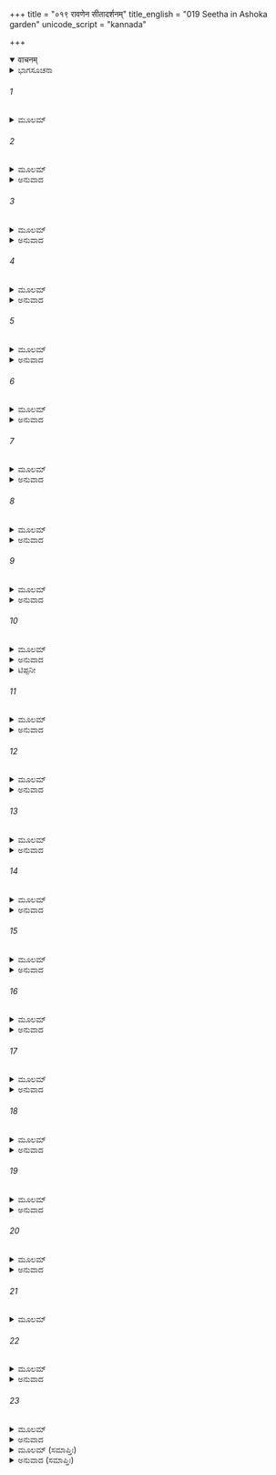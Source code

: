 +++
title = "०१९ रावणेन सीतादर्शनम्"
title_english = "019 Seetha in Ashoka garden"
unicode_script = "kannada"

+++
<details open><summary>वाचनम्</summary>

<div class="audioEmbed"  caption="श्रीराम-हरिसीताराममूर्ति-घनपाठिभ्यां वचनम्" src="https://archive.org/download/Ramayana-recitation-Sriram-harisItArAmamUrti-Ghanapaati-v2/Kanda_5/Kanda_5_SK-019-Seetha_in_Ashoka_garden.mp3"></div>
</details>



<details><summary>ಭಾಗಸೂಚನಾ</summary>

ರಾವಣನನ್ನು ನೋಡಿ ದುಃಖ, ಭಯ ಮತ್ತು ಚಿಂತೆಗಳಲ್ಲಿ ಮಗ್ನಳಾದ ಸೀತಾದೇವಿಯ ಸ್ವರೂಪವರ್ಣನೆ
</details>

###### 1


<details><summary>ಮೂಲಮ್</summary>

ತಸ್ಮಿನ್ನೇವ ತತಃ ಕಾಲೇ ರಾಜಪುತ್ರೀ ತ್ವನಿಂದಿತಾ ।  
ರೂಪಯೌವನಸಂಪನ್ನಂ ಭೂಷಣೋತ್ತಮಭೂಷಿತಮ್ ॥
</details>

###### 2


<details><summary>ಮೂಲಮ್</summary>

ತತೋ ದೃಷ್ಟ್ವೈವ ವೈದೇಹೀ ರಾವಣಂ ರಾಕ್ಷಸಾಧಿಪಮ್ ।  
ಪ್ರಾವೇಪತ ವರಾರೋಹಾ ಪ್ರವಾತೇ ಕದಲೀ ಯಥಾ ॥
</details>

<details><summary>ಅನುವಾದ</summary>

ರೂಪ-ಯೌವನ ಸಂಪನ್ನನೂ, ಉತ್ತಮವಾದ ಆಭರಣಗಳನ್ನು ಧರಿಸಿದವನೂ ಆದ ರಾಕ್ಷಸಾಧಿಪತಿಯಾದ ರಾವಣನು ಬಂದ ಮರುಕ್ಷಣವೇ, ಸೌಶೀಲ್ಯವತಿಯೂ, ಸೌಂದರ್ಯರಾಶಿಯೂ ಆದ ಜನಕಸುತೆಯಾದ ವೈದೇಹಿಯು ಆತನನ್ನು ನೋಡಿ ಬಿರುಗಾಳಿಗೆ ಸಿಕ್ಕಿದ ಬಾಳೆಮರದಂತೆ ನಡುಗತೊಡಗಿದಳು.॥1-2॥
</details>

###### 3


<details><summary>ಮೂಲಮ್</summary>

ಆಚ್ಛಾದ್ಯೋದರಮೂರುಭ್ಯಾಂ ಬಾಹುಭ್ಯಾಂ ಚ ಪಯೋಧರೌ ।  
ಉಪವಿಷ್ಟಾ ವಿಶಾಲಾಕ್ಷೀ ರುದಂತೀ ವರವರ್ಣಿನೀ ॥
</details>

<details><summary>ಅನುವಾದ</summary>

ವರವರ್ಣಿನಿಯಾದ ವಿಶಾಲಾಕ್ಷಿಯಾದ ಸೀತಾದೇವಿಯು ರಾವಣನನ್ನು ಕಾಣುತ್ತಲೇ ತೊಡೆಗಳಿಂದ ಹೊಟ್ಟೆಯನ್ನು, ತೋಳುಗಳಿಂದ ವಕ್ಷಸ್ಥಳವನ್ನು ಮುಚ್ಚಿಕೊಂಡು (ಮಡಚಿಕೊಂಡು) ಅಳತೊಡಗಿದಳು.॥3॥
</details>

###### 4


<details><summary>ಮೂಲಮ್</summary>

ದಶಗ್ರೀವಸ್ತು ವೈದೇಹೀಂ ರಕ್ಷಿತಾಂ ರಾಕ್ಷಸೀಗಣೈಃ ।  
ದದರ್ಶ ಸೀತಾಂ ದುಃಖಾರ್ತಾಂ ನಾವಂ ಸನ್ನಾಮಿವಾರ್ಣವೇ ॥
</details>

<details><summary>ಅನುವಾದ</summary>

ಸೀತೆಯು ರಾಕ್ಷಸಸ್ತ್ರೀಯರಿಂದ ರಕ್ಷಿಸಲ್ಪಡುತ್ತಿದ್ದು, ಮಹಾಸಮುದ್ರದಲ್ಲಿ ಮುಳುಗಿಹೋಗುತ್ತಿರುವ ನೌಕೆಯಂತೆ ಶೋಕಸಾಗರದಲ್ಲಿ ಮುಳುಗಿದ್ದಳು. ಇಂತಹ ದುಃಖಾರ್ತಳಾದ ವೈದೇಹಿಯನ್ನು ರಾವಣನು ನೋಡಿದನು.॥4॥
</details>

###### 5


<details><summary>ಮೂಲಮ್</summary>

ಅಸಂವೃತಾಯಾಮಾಸೀನಾಂ ಧರಣ್ಯಾಂ ಸಂಶಿತವ್ರತಾಮ್ ।  
ಛಿನ್ನಾಂ ಪ್ರಪತಿತಾಂ ಭೂಮೌ ಶಾಖಾಮಿವ ವನಸ್ಪತೇಃ ॥
</details>

<details><summary>ಅನುವಾದ</summary>

ಕತ್ತರಿಸಿದ ಮರದ ಕೊಂಬೆಯು ಭೂಮಿಗೆ ಬೀಳುವಂತೆ, ಕಠೋರವ್ರತ ದೀಕ್ಷೆಯಲ್ಲಿದ್ದ ಸೀತಾದೇವಿಯು ಯಾವುದೇ ಆಸನವಿಲ್ಲದೆ ಬರಿನೆಲದ ಮೇಲೆ ಕುಳಿತ್ತಿದ್ದಳು.॥5॥
</details>

###### 6


<details><summary>ಮೂಲಮ್</summary>

ಮಲಮಂಡನದಿಗ್ಧಾಂಗೀಂ ಮಂಡನಾರ್ಹಾಮಮಂಡಿತಾಮ್ ।  
ಮೃಣಾಲೀ ಪಂಕದಿಗ್ಧೇವ ವಿಭಾತಿ ನ ವಿಭಾತಿ ಚ ॥
</details>

<details><summary>ಅನುವಾದ</summary>

ಶರೀರವು ಧೂಳಿಧೂಸರಿತವಾಗಿದ್ದರೂ ಅವಳೂ ಸಹಜ-ಕಾಂತಿಯಿಂದ ಪ್ರಕಾಶಿಸುತ್ತಿದ್ದಳು. ಆಭರಣಾದಿಗಳನ್ನು ಧರಿಸಲು ಯೋಗ್ಯಳಾಗಿದ್ದರೂ ಆ ಸೌಭಾಗ್ಯವತಿಯು (ಪತಿಯನ್ನು ಅಗಲಿದ್ದ ಕಾರಣ) ಭೂಷಣಗಳನ್ನು ಧರಿಸದಿದ್ದರೂ ಅವಳು-ಕೆಸರಿನಿಂದ ಯುಕ್ತವಾದ ಕಮಲದ ಬಳ್ಳಿಯಂತೆ ಪ್ರಕಾಶಮಾನಳಾಗಿಯೂ, ಅಪ್ರಕಾಶಮಾನಳಾಗಿಯೂ ಕಾಣುತ್ತಿದ್ದಳು.॥6॥
</details>

###### 7


<details><summary>ಮೂಲಮ್</summary>

ಸಮೀಪಂ ರಾಜಸಿಂಹಸ್ಯ ರಾಮಸ್ಯ ವಿದಿತಾತ್ಮನಃ ।  
ಸಂಕಲ್ಪಹಯಸಂಯುಕ್ತೈರ್ಯಾಂತೀಮಿವ ಮನೋರಥೈಃ ॥
</details>

<details><summary>ಅನುವಾದ</summary>

ಸಂಕಲ್ಪರೂಪವಾದ ಕುದುರೆಗಳಿಂದ ಕೂಡಿರುವ ಮನೋರಥವೆಂಬ ರಥದ ಮೂಲಕವಾಗಿ ಜಗದ್ವಿಖ್ಯಾತನೂ, ರಾಜಶ್ರೇಷ್ಠನೂ ಆದ ಶ್ರೀರಾಮಚಂದ್ರನ ಬಳಿಗೆ ಹೋಗುತ್ತಿರುವಳೋ ಎಂಬಂತೆ ಕಾಣುತ್ತಿದ್ದಳು.॥7॥
</details>

###### 8


<details><summary>ಮೂಲಮ್</summary>

ಶುಷ್ಯಂತೀಂ ರುದತೀಮೇಕಾಂ ಧ್ಯಾನಶೋಕಪರಾಯಣಾಮ್ ।  
ದುಃಖಸ್ಯಾಂತಮಪಶ್ಯಂತೀಂ ರಾಮಾಂ ರಾಮಮನುವ್ರತಾಮ್ ॥
</details>

<details><summary>ಅನುವಾದ</summary>

ಏಕಾಕಿನಿಯಾಗಿ ಕುಳಿತು ಅವಳು ರೋದಿಸುತ್ತಿದ್ದಳು. ಸದಾ ಶ್ರೀರಾಮನನ್ನೇ ಧ್ಯಾನಿಸುತ್ತಾ ಶೋಕಪಡುತ್ತಿದ್ದಳು. ದುಃಖದ ಪಾರವನ್ನೇ ಕಾಣದವಳಾಗಿದ್ದು, ಶ್ರೀರಾಮನಲ್ಲೇ ನೆಟ್ಟು ಹೋದ ಮನಸ್ಸುಳ್ಳವಳೂ ಆಗಿದ್ದಳು.॥8॥
</details>

###### 9


<details><summary>ಮೂಲಮ್</summary>

ವೇಷ್ಟಮಾನಾಂ ತಥಾವಿಷ್ಟಾಂ ಪನ್ನಗೇಂದ್ರವಧೂಮಿವ ।  
ಧೂಪ್ಯಮಾನಾಂ ಗ್ರಹೇಣೇವ ರೋಹಿಣೀಂ ಧೂಮಕೇತುನಾ ॥
</details>

<details><summary>ಅನುವಾದ</summary>

ಮಣಿ-ಮಂತ್ರದಿಂದ ಬಂಧಿಸಲ್ಪಟ್ಟು ಚಡಪಡಿಸುವ ಹೆಣ್ಣುಸರ್ಪದಂತೆ ರಾವಣನಿಂದ ಬಂಧಿಸಲ್ಪಟ್ಟು ಅವಳು ಚಡಪಡಿಸುತ್ತಿದ್ದಳು. ಧೂಮಕೇತುವಿನಿಂದ ಪೀಡಿಸಲ್ಪಟ್ಟ ರೋಹಿಣಿಯಂತೆ ಆಕೆಯು ಪರಿತಪಿಸುತ್ತಿದ್ದಳು.॥9॥
</details>

###### 10


<details><summary>ಮೂಲಮ್</summary>

ವೃತ್ತಶೀಲಕುಲೇ ಜಾತಾಮಾಚಾರವತಿ ಧಾರ್ಮಿಕೇ ।  
ಪುನಃ ಸಂಸ್ಕಾರಮಾಪನ್ನಾಂ ಜಾತಾಮಿವ ಚ ದುಷ್ಕುಲೇ ॥
</details>

<details><summary>ಅನುವಾದ</summary>

ಸೀತಾದೇವಿಯು ಧಾರ್ಮಿಕ ಸಂಪ್ರದಾಯಗಳಿಗೆ ಪ್ರಸಿದ್ಧವಾದ, ಉತ್ತಮಶೀಲಸಂಪನ್ನ ಜನಕರಾಜನ ನಿಮಿವಂಶದಲ್ಲಿ ಹುಟ್ಟಿದವಳು. ವಿವಾಹ ಸಂಸ್ಕಾರಫಲದಿಂದ *ಆಕೆಯು ಪವಿತ್ರವಾದ ಇಕ್ಷ್ವಾಕುವಂಶವನ್ನು ಮೆಟ್ಟಿದವಳು. (ವಿವಾಹವಾಗಿ ಬಂದವಳು,) ಅಂತಹ ಜಾನಕಿಯು ಈಗ ಮಲಿನ ವಸ್ತ್ರಧಾರಣಾದಿ ದುಃಸ್ಥಿತಿಯಲ್ಲಿದ್ದು ದುಷ್ಕುಲದಲ್ಲಿ ಹುಟ್ಟಿದಳೋ ಎಂಬಂತೆ ಕಾಣುತ್ತಿದ್ದಳು.॥10॥
</details>

<details><summary>ಟಿಪ್ಪನೀ</summary>

* ‘ವೈವಾಹಿಕೋ ವಿಧಿಃ ಸ್ತ್ರೀಣಾಮೌಪನಾಯನಿಕಃ ಸ್ಮೃತಃ ’ ಸ್ತ್ರೀಯರಿಗೆ ವಿವಾಹವಿಧಿಯು ಬಾಲಕರ ಉಪನಯನ ಸಂಸ್ಕಾರಕ್ಕೆ ಸಮವಾದುದು ಎಂದು ಸ್ಮೃತಿಯಲ್ಲಿ ಹೇಳಿದೆ. ‘‘ಕುಮಾರಾಣಾಂ ಉಪನಯನಮಿವ ಕುಮಾರಿಣಾಂ ವಿವಾಹೋದ್ವಿತಿಯ ಜನ್ಮಮ್’’ ಬಾಲಕರಿಗೆ ಉಪನಯನವು ದ್ವಿತೀಯ ಜನ್ಮವಿದ್ದಂತೆ ಕನ್ಯೆಯರಿಗೆ ವಿವಾಹವು ದ್ವಿತೀಯ ಜನ್ಮವು.  
ಇಲ್ಲಿ ‘ದುಷ್ಕುಲ’ ಕೆಟ್ಟವಸ್ತುವೆಂದೂ, ಕೆಟ್ಟಕುಲವೆಂದೂ ಶ್ಲೇಷವನ್ನು ಗಮನಿಸಿರಿ.
</details>

###### 11


<details><summary>ಮೂಲಮ್</summary>

ಅಭೂತೇನಾಪವಾದೇನ ಕೀರ್ತಿಂ ನಿಪತಿತಾಮಿವ ।  
ಆಮ್ನಾ ಯಾನಾಮಯೋಗೇನ ವಿದ್ಯಾಂ ಪ್ರಶಿಥಿಲಾಮಿವ ॥
</details>

<details><summary>ಅನುವಾದ</summary>

ಇಲ್ಲದಿರುವ ದೋಷಾರೊಪಣೆಯಿಂದ ಕಳೆದುಹೋದ ಕೀರ್ತಿಯಂತೆಯೂ, ಚೆನ್ನಾಗಿ ಅಭ್ಯಾಸ ಮಾಡದ ಕಾರಣ ಶಿಥಿಲವಾದ (ಮರೆತು ಹೋದ) ವೇದಾದಿ ವಿದ್ಯೆಯಂತೆಯೂ ಅವಳು ಗೋಚರಿಸುತ್ತಿದ್ದಳು.॥11॥
</details>

###### 12


<details><summary>ಮೂಲಮ್</summary>

ಸನ್ನಾಮಿವ ಮಹಾಕೀರ್ತಿಂ ಶ್ರದ್ಧಾಮಿವ ವಿಮಾನಿತಾಮ್ ।  
ಪ್ರಜ್ಞಾಮಿವ ಪರಿಕ್ಷೀಣಾಮಾಶಾಂ ಪ್ರತಿಹತಾಮಿವ ॥
</details>

<details><summary>ಅನುವಾದ</summary>

ಕ್ಷೀಣಿಸಿದ ಕೀರ್ತಿಯಂತೆಯೂ, ಅಪಮಾನದಿಂದ ಶಿಥಿಲವಾದ ಶ್ರದ್ಧೆಯಂತೆಯೂ, ಪೂಜಾದ್ರವ್ಯಗಳೇ ಇಲ್ಲದ ಪೂಜೆಯಂತೆ, ನಿಷ್ಫಲವಾದ ಆಸೆಯಂತೆ ಆಕೆಯು ಅತಿದೀನಾವಸ್ಥೆಗೆ ಗುರಿಯಾಗಿರುವಂತೆ ಇದ್ದಳು.॥12॥
</details>

###### 13


<details><summary>ಮೂಲಮ್</summary>

ಆಯತೀಮಿವ ವಿಧ್ವಸ್ತಾಮಾಜ್ಞಾಂ ಪ್ರತಿಹತಾಮಿವ ।  
ದೀಪ್ತಾಮಿವ ದಿಶಂ ಕಾಲೇ ಪೂಜಾಮಪಹೃತಾಮಿವ ॥
</details>

<details><summary>ಅನುವಾದ</summary>

ಅವಳ ಸ್ಥಿತಿಯು ನಷ್ಟವಾಗಿ ಹೋದ ಆದಾಯದಂತೆ, ಆಚರಿಸದಿರುವ ಆಜ್ಞೆಯಂತೆ, ಉತ್ಪಾತ ಕಾಲದಲ್ಲಿ ಇರುವ ದಿಕ್ಕುಗಳಂತೆಯೂ, ಪೂಜಾದ್ರವ್ಯಗಳನ್ನು ಅಪಹರಿಸಿದಾಗ ಭಂಗವಾದ ಪೂಜೆಯಂತೆ ಇದ್ದಳು.॥13॥
</details>

###### 14


<details><summary>ಮೂಲಮ್</summary>

ಪದ್ಮಿನೀಮಿವ ವಿಧ್ವಸ್ತಾಂ ಹತಶೂರಾಂ ಚಮೂಮಿವ ।  
ಪ್ರಭಾಮಿವ ತಮೋಧ್ವಸ್ತಾಮುಪಕ್ಷೀಣಾಮಿವಾಪಗಾಮ್ ॥
</details>

<details><summary>ಅನುವಾದ</summary>

ವಿಧ್ವಸ್ತಗೊಂಡ ತಾವರೆ ಬಳ್ಳಿಯಂತೆಯೂ, ಶೂರರನ್ನು ಕಳೆದುಕೊಂಡ ಸೈನ್ಯದಂತೆ, ಕತ್ತಲೆಯಿಂದ ವಿನಾಶಗೊಳಿಸಲ್ಪಟ್ಟ ಪ್ರಭೆಯಂತೆ, ಬತ್ತಿಹೋದ ನದಿಯಂತೆ ಅವಳು ದೀನಾವಸ್ಥೆಯಲ್ಲಿದ್ದಳು.॥14॥
</details>

###### 15


<details><summary>ಮೂಲಮ್</summary>

ವೇದೀಮಿವ ಪರಾಮೃಷ್ಟಾಂ ಶಾಂತಾಮಗ್ನಿ ಶಿಖಾಮಿವ ।  
ಪೌರ್ಣಮಾಸೀಮಿವ ನಿಶಾಂ ರಾಹುಗ್ರಸ್ತೇಂದುಮಂಡಲಾಮ್ ॥
</details>

<details><summary>ಅನುವಾದ</summary>

ಅಯೋಗ್ಯರಿಂದ ಅಪವಿತ್ರಗೊಳಿಸಲ್ಪಟ್ಟ ಯಜ್ಞವೇದಿಯಂತೆ, ಆರಿಹೋದ ಅಗ್ನಿಶಿಖೆಯಂತೆಯೂ, ರಾಹುಗ್ರಸ್ತವಾದ ಚಂದ್ರಗ್ರಹಣದಿಂದ ಮಸಕಾದ ಹುಣ್ಣಿಮೆಯ ರಾತ್ರಿಯಂತೆ ಅವಳು ನಿಸ್ತೇಜವಾಗಿದ್ದಳು.॥15॥
</details>

###### 16


<details><summary>ಮೂಲಮ್</summary>

ಉತ್ಕೃಷ್ಟ ಪರ್ಣಕಮಲಾಂ ವಿತ್ರಾಸಿತವಿಹಂಗಮಾಮ್ ।  
ಹಸ್ತಿಹಸ್ತಪರಾಮೃಷ್ಟಾಮಾಕುಲಾಂ ಪದ್ಮಿನೀಮಿವ ॥
</details>

<details><summary>ಅನುವಾದ</summary>

ಆನೆಯು ತನ್ನ ಸೊಂಡಿಲಿನಿಂದ ಕಿತ್ತುಹಾಕಿದ ಕಮಲ ಮತ್ತು ಕಮಲದಬಳ್ಳಿಗಳು, ಅದರಲ್ಲಿದ್ದ ಜಲಪಕ್ಷಿಗಳು ಭಯಪಟ್ಟು ಹಾರಿ ಹೋಗಿ ಶೋಭಾವಿಹೀನವಾದ ಪದ್ಮಸರೋವರದಂತೆ ಸೀತಾದೇವಿಯು ವ್ಯಾಕುಲಚಿತ್ತದಿಂದ ಅಲ್ಲಿದ್ದಳು.॥16॥
</details>

###### 17


<details><summary>ಮೂಲಮ್</summary>

ಪತಿಶೋಕಾತುರಾಂ ಶುಷ್ಕಾಂ ನದೀಂ ವಿಸ್ರಾವಿತಾಮಿವ ।  
ಪರಯಾ ಮೃಜಯಾ ಹೀನಾಂ ಕೃಷ್ಣ ಪಕ್ಷನಿಶಾಮಿವ ॥
</details>

<details><summary>ಅನುವಾದ</summary>

ಅಭ್ಯಂಗ ಸ್ನಾನಾದಿ ಸಂಸ್ಕಾರಗಳಿಲ್ಲದೆ, ಪತಿಶೋಕದಿಂದ ಪರಿತಪಿಸುತ್ತಿರುವ ಸೀತಾದೇವಿಯು, ತೀರಪ್ರದೇಶವು ಕೊಚ್ಚಿಹೋಗಿ ಪ್ರವಾಹವು ಬೆರೆಡೆಗೆ ಹರಿದುಹೋದ ಕಾರಣ ಬತ್ತಿಹೋದ ನದಿಯಂತೆ, ಕೃಷ್ಣಪಕ್ಷದ ಕತ್ತಲೆಯ ರಾತ್ರಿಯಂತೆ ಕಳೆಗುಂದಿದ್ದಳು.॥17॥
</details>

###### 18


<details><summary>ಮೂಲಮ್</summary>

ಸುಕುಮಾರೀಂ ಸುಜಾತಾಂಗೀಂ ರತ್ನಗರ್ಭಗೃಹೋಚಿತಾಮ್ ।  
ತಪ್ಯಮಾನಾಮಿವೋಷ್ಣೇನ ಮೃಣಾಲೀಮಚಿರೋದ್ಧೃತಾಮ್॥
</details>

<details><summary>ಅನುವಾದ</summary>

ಸುಕುಮಾರಿಯೂ, ಸುಂದರಾಂಗಿಯೂ ಆದ ಸೀತಾದೇವಿಯು ರತ್ನಖಚಿತ ಹರ್ಮ್ಯದಲ್ಲಿ ವಾಸಿಸಲು ಯೋಗ್ಯಳಾದವಳು. ಆದರೆ ಇಂದು ಆಗ ತಾನೇ ಕಿತ್ತುಹಾಕಿ ಬಾಡಿಹೋದ ತಾವರೆಯ ಬಳ್ಳಿಯಂತೆ ಕಾಣುತ್ತಿದ್ದಳು.॥18॥
</details>

###### 19


<details><summary>ಮೂಲಮ್</summary>

ಗೃಹೀತಾಮಾಲಿತಾಂ ಸ್ತಂಭೇ ಯೂಥಪೇನ ವಿನಾಕೃತಾಮ್ ।  
ನಿಃಶ್ವಸಂತೀಂ ಸುದುಃಖಾರ್ತಾಂ ಗಜರಾಜವಧೂಮಿವ ॥
</details>

<details><summary>ಅನುವಾದ</summary>

ಬೇಟೆಗಾರರು ಸೆರೆಹಿಡಿದು ಕಟ್ಟಿಹಾಕಲ್ಪಟ್ಟ ಗಂಡಾನೆಯಿಂದ ಬೇರ್ಪಟ್ಟ ಹೆಣ್ಣಾನೆಯಂತೆ ಇವಳು ದುಃಖಪೀಡಿತಳಾಗಿ ದೀರ್ಘವಾದ ನಿಟ್ಟುಸಿರು ಬಿಡುತ್ತಿದ್ದಳು.॥19॥
</details>

###### 20


<details><summary>ಮೂಲಮ್</summary>

ಏಕಯಾ ದೀರ್ಘಯಾ ವೇಣ್ಯಾ ಶೋಭಮಾನಾಮಯತ್ನತಃ ।  
ನೀಲಯಾ ನೀರದಾಪಾಯೇ ವನರಾಜ್ಯಾ ಮಹೀಮಿವ ॥
</details>

<details><summary>ಅನುವಾದ</summary>

ಮೋಡವಿಲ್ಲದ ಸಮಯದಲ್ಲಿ ನೀಲರ್ವಣ ವನಶ್ರೀಯಿಂದ ಶೋಭಿಸುವ ಭೂದೇವಿಯಂತೆ ಸೀತಾದೇವಿಯು ಹೆಣೆಯಲ್ಪಡದ ನೀಳವಾದ ಒಂದೇ ಜಡೆಯಿಂದ ಕೂಡಿದ್ದು ಕೇಶಸಂಸ್ಕಾರವಿಲ್ಲದೆ ಶೋಭಾಯಮಾನಳಾಗಿ ಕಾಣುತ್ತಿದ್ದಾಳೆ.॥20॥
</details>

###### 21


<details><summary>ಮೂಲಮ್</summary>

ಉಪವಾಸೇನ ಶೋಕೇನ ಧ್ಯಾನೇನ ಚ ಭಯೇನ ಚ ।  
ಪರಿಕ್ಷೀಣಾಂ ಕೃಶಾಂ ದೀನಾಮಲ್ಪಾಹಾರಾಂ ತಪೋಧನಾಮ್ ॥
</details>

###### 22


<details><summary>ಮೂಲಮ್</summary>

ಆಯಾಚಮಾನಾಂ ದುಃಖಾರ್ತಾಂ ಪ್ರಾಂಜಲೀಂ ದೇವತಾಮಿವ ।ಭಾವೇನ ರಘುಮುಖ್ಯಸ್ಯ ದಶಗ್ರೀವಪರಾಭವಮ್ ॥
</details>

<details><summary>ಅನುವಾದ</summary>

ಅವಳು ಉಪವಾಸದಿಂದಲೂ, ಶೋಕದಿಂದಲೂ, ಚಿಂತೆಯಿಂದಲೂ, ಭಯದಿಂದಲೂ, ವಾಯುಮಾತ್ರ ಆಹಾರದಿಂದ ತಪೋವ್ರತ ನಿಯಮಗಳನ್ನು ಆಚರಿಸುತ್ತಾ ಬಹಳ ಕೃಶಳಾಗಿ, ಕ್ಷೀಣಿಸಿ, ದೀನದೆಶೆಯಲ್ಲಿದ್ದಳು. ದುಃಖ ಪೀಡಿತಳಾದ ಸೀತಾದೇವಿಯು ಶ್ರೀರಾಮಚಂದ್ರನ ಮೂಲಕ ರಾವಣನ ಪರಾಜಯವಾಗಲಿ ಎಂಬ ಒಂದೇ ಭಾವದಿಂದ ಕೈಮುಗಿದುಕೊಂಡು ಕುಲ ದೇವತೆಯನ್ನು ಪ್ರಾರ್ಥಿಸುತ್ತಿರುವಳೋ ಎಂಬಂತೆ ಕಾಣುತ್ತಿತ್ತು.॥21-22॥
</details>

###### 23


<details><summary>ಮೂಲಮ್</summary>

ಸಮೀಕ್ಷಮಾಣಾಂ ರುದತೀಮನಿಂದಿತಾಂ  
ಸುಪಕ್ಷ್ಮ ತಾಮ್ರಾಯತಶುಕ್ಲಲೋಚನಾಮ್ ।  
ಅನುವ್ರತಾಂ ರಾಮಮತೀವ ಮೈಥಿಲೀಂ  
ಪ್ರಲೋಭಯಾಮಾಸ ವಧಾಯ ರಾವಣಃ ॥
</details>

<details><summary>ಅನುವಾದ</summary>

ನಿಷ್ಕಳಂಕಳಾದ ಸೀತಾದೇವಿಯು ರಕ್ಷಕನಿಗಾಗಿ ಅತ್ತಿತ್ತ ಗಮನವಿಟ್ಟು ನೋಡುತ್ತಾ ಅಳುತ್ತಿದ್ದಳು. ಸುಂದರವಾದ ರೆಪ್ಪೆಗಳಿಂದ ಶೋಭಿಸುತ್ತಿದ್ದು, ವಿಶಾಲವಾಗಿಯೂ, ಕೆಂಪಾಗಿಯೂ, ಬಿಳುಪಾಗಿಯೂ ಇದ್ದ ಕಣ್ಣುಗಳನ್ನು ಹೊಂದಿದ್ದಳು. ಅವಳು ಶ್ರೀರಾಮನೇ ತನ್ನ ಸರ್ವಸ್ವವೆಂದು ಭಾವಿಸಿ, ಪತಿವ್ರತಾ ಧರ್ಮದಲ್ಲಿ ನಿರತಳಾಗಿದ್ದಳು. ಅಂತಹ ವೈದೇಹಿಯನ್ನು ರಾವಣನು ತನ್ನ ವಿನಾಶಕ್ಕಾಗಿಯೇ ಪ್ರಲೋಭನಗೊಳಿಸಲು ಉಪಕ್ರಮಿಸಿದನು.॥23॥
</details>

<details><summary>ಮೂಲಮ್ (ಸಮಾಪ್ತಿಃ)</summary>

ಇತ್ಯಾರ್ಷೇ ಶ್ರೀಮದ್ರಾಮಾಯಣೇ ವಾಲ್ಮೀಕೀಯೇ ಆದಿಕಾವ್ಯೇ ಸುಂದರಕಾಂಡೇ ಏಕೋನವಿಂಶಃ ಸರ್ಗಃ ॥ 19 ॥
</details>

<details><summary>ಅನುವಾದ (ಸಮಾಪ್ತಿಃ)</summary>

ಮಹರ್ಷಿವಾಲ್ಮೀಕಿ ವಿರಚಿತ ಆದಿಕಾವ್ಯವಾದ ಶ್ರೀಮದ್ರಾಮಾಯಣದ ಸುಂದರಕಾಂಡದಲ್ಲಿ ಹತ್ತೊಂಭತ್ತನೆಯ ಸರ್ಗವು ಮುಗಿಯಿತು.
</details>
